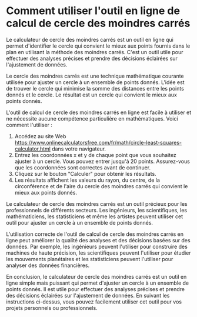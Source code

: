 Comment utiliser l'outil en ligne de calcul de cercle des moindres carrés
=========================================================================

Le calculateur de cercle des moindres carrés est un outil en ligne qui permet d'identifier le cercle qui convient le mieux aux points fournis dans le plan en utilisant la méthode des moindres carrés. C'est un outil utile pour effectuer des analyses précises et prendre des décisions éclairées sur l'ajustement de données.

Le cercle des moindres carrés est une technique mathématique courante utilisée pour ajuster un cercle à un ensemble de points donnés. L'idée est de trouver le cercle qui minimise la somme des distances entre les points donnés et le cercle. Le résultat est un cercle qui convient le mieux aux points donnés.

L'outil de calcul de cercle des moindres carrés en ligne est facile à utiliser et ne nécessite aucune compétence particulière en mathématiques. Voici comment l'utiliser :

1. Accédez au site Web <https://www.onlinecalculatorsfree.com/fr/math/circle-least-squares-calculator.html> dans votre navigateur.
2. Entrez les coordonnées x et y de chaque point que vous souhaitez ajuster à un cercle. Vous pouvez entrer jusqu'à 20 points. Assurez-vous que les coordonnées sont correctes avant de continuer.
3. Cliquez sur le bouton "Calculer" pour obtenir les résultats.
4. Les résultats affichent les valeurs du rayon, du centre, de la circonférence et de l'aire du cercle des moindres carrés qui convient le mieux aux points donnés.

Le calculateur de cercle des moindres carrés est un outil précieux pour les professionnels de différents secteurs. Les ingénieurs, les scientifiques, les mathématiciens, les statisticiens et même les artistes peuvent utiliser cet outil pour ajuster un cercle à un ensemble de points donnés.

L'utilisation correcte de l'outil de calcul de cercle des moindres carrés en ligne peut améliorer la qualité des analyses et des décisions basées sur des données. Par exemple, les ingénieurs peuvent l'utiliser pour construire des machines de haute précision, les scientifiques peuvent l'utiliser pour étudier les mouvements planétaires et les statisticiens peuvent l'utiliser pour analyser des données financières.

En conclusion, le calculateur de cercle des moindres carrés est un outil en ligne simple mais puissant qui permet d'ajuster un cercle à un ensemble de points donnés. Il est utile pour effectuer des analyses précises et prendre des décisions éclairées sur l'ajustement de données. En suivant les instructions ci-dessus, vous pouvez facilement utiliser cet outil pour vos projets personnels ou professionnels.